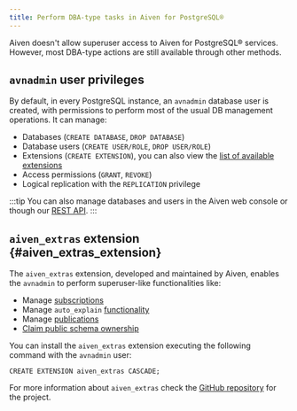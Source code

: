 ```yaml
---
title: Perform DBA-type tasks in Aiven for PostgreSQL®
---
```


Aiven doesn't allow superuser access to Aiven for PostgreSQL® services.
However, most DBA-type actions are still available through other
methods.

## `avnadmin` user privileges

By default, in every PostgreSQL instance, an `avnadmin` database user is
created, with permissions to perform most of the usual DB management
operations. It can manage:

-   Databases (`CREATE DATABASE`, `DROP DATABASE`)
-   Database users (`CREATE USER/ROLE`, `DROP USER/ROLE`)
-   Extensions (`CREATE EXTENSION`), you can also view the
    [list of available extensions](/docs/products/postgresql/reference/list-of-extensions)
-   Access permissions (`GRANT`, `REVOKE`)
-   Logical replication with the `REPLICATION` privilege

:::tip
You can also manage databases and users in the Aiven web console or
though our [REST API](/docs/tools/api).
:::

## `aiven_extras` extension {#aiven_extras_extension}

The `aiven_extras` extension, developed and maintained by Aiven, enables
the `avnadmin` to perform superuser-like functionalities like:

-   Manage
    [subscriptions](https://www.postgresql.org/docs/current/catalog-pg-subscription.html)
-   Manage `auto_explain`
    [functionality](https://www.postgresql.org/docs/current/auto-explain.html)
-   Manage
    [publications](https://www.postgresql.org/docs/current/sql-createpublication.html)
-   [Claim public schema ownership](/docs/products/postgresql/howto/claim-public-schema-ownership)

You can install the `aiven_extras` extension executing the following
command with the `avnadmin` user:

```
CREATE EXTENSION aiven_extras CASCADE;
```

For more information about `aiven_extras` check the [GitHub
repository](https://github.com/aiven/aiven-extras) for the project.

